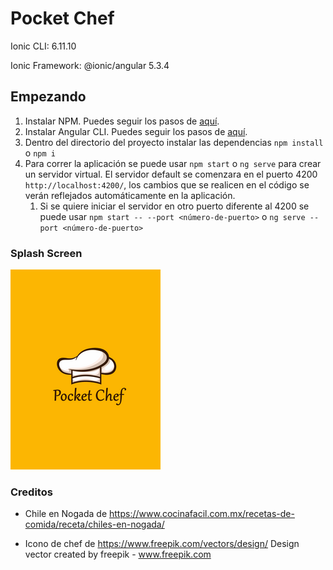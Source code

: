 # Pocket Chef

   Ionic CLI: 6.11.10

   Ionic Framework: @ionic/angular 5.3.4

## Empezando

1. Instalar NPM. Puedes seguir los pasos de [aquí](https://www.npmjs.com/get-npm). 
1. Instalar Angular CLI. Puedes seguir los pasos de [aquí](https://angular.io/guide/setup-local).
1. Dentro del directorio del proyecto instalar las dependencias `npm install` o `npm i`
1. Para correr la aplicación se puede usar `npm start` o `ng serve` para crear un servidor virtual. El servidor default se comenzara en el puerto 4200 `http://localhost:4200/`, los cambios que se realicen en el código se verán reflejados automáticamente en la aplicación. 
    1. Si se quiere iniciar el servidor en otro puerto diferente al 4200 se puede usar `npm start -- --port <número-de-puerto>` o `ng serve --port <número-de-puerto>`

### Splash Screen
![Splash Screen](/resources/android/splash/drawable-port-ldpi-screen.png)

### Creditos
- Chile en Nogada de https://www.cocinafacil.com.mx/recetas-de-comida/receta/chiles-en-nogada/

- Icono de chef de https://www.freepik.com/vectors/design/ Design vector created by freepik - www.freepik.com

